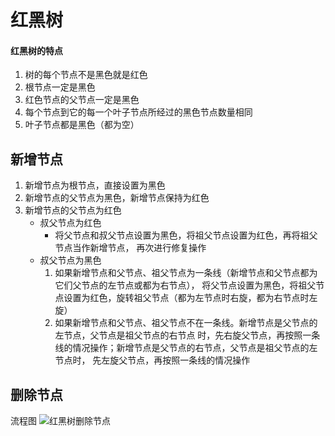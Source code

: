 # 红黑树

#### 红黑树的特点
1. 树的每个节点不是黑色就是红色
2. 根节点一定是黑色
3. 红色节点的父节点一定是黑色
4. 每个节点到它的每一个叶子节点所经过的黑色节点数量相同
5. 叶子节点都是黑色（都为空）

新增节点
---

1. 新增节点为根节点，直接设置为黑色
2. 新增节点的父节点为黑色，新增节点保持为红色
3. 新增节点的父节点为红色
    + 叔父节点为红色
        + 将父节点和叔父节点设置为黑色，将祖父节点设置为红色，再将祖父节点当作新增节点，
        再次进行修复操作
    + 叔父节点为黑色
        1. 如果新增节点和父节点、祖父节点为一条线（新增节点和父节点都为它们父节点的左节点或都为右节点），
        将父节点设置为黑色，将祖父节点设置为红色，旋转祖父节点（都为左节点时右旋，都为右节点时左旋）
        2. 如果新增节点和父节点、祖父节点不在一条线。新增节点是父节点的左节点，父节点是祖父节点的右节点
        时，先右旋父节点，再按照一条线的情况操作；新增节点是父节点的右节点，父节点是祖父节点的左节点时，
        先左旋父节点，再按照一条线的情况操作

删除节点
---

流程图
![红黑树删除节点](https://github.com/swiperqi/red-black-tree/blob/master/src/resource/红黑树删除节点.png)
